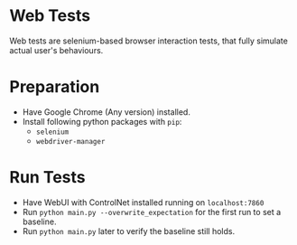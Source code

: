 # Web Tests
Web tests are selenium-based browser interaction tests, that fully simulate
actual user's behaviours.

# Preparation
- Have Google Chrome (Any version) installed.
- Install following python packages with `pip`:
    - `selenium`
    - `webdriver-manager`

# Run Tests
- Have WebUI with ControlNet installed running on `localhost:7860`
- Run `python main.py --overwrite_expectation` for the first run to set a 
baseline.
- Run `python main.py` later to verify the baseline still holds.